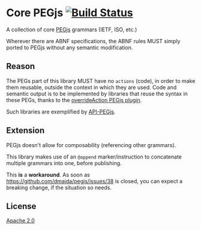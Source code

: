 # Core PEGjs [![Build Status][2]][1]

A collection of core [PEGjs](https://github.com/dmajda/pegjs) grammars (IETF, ISO, etc.)

Wherever there are ABNF specifications, the ABNF rules MUST simply ported to PEGjs without any semantic modification.


## Reason

The PEGs part of this library MUST have no `actions` (code), in order to make them reusable, outside the context in which they are used. Code and semantic output is to be implemented by libraries that reuse the syntax in these PEGs, thanks to the [overrideAction PEGjs plugin](https://github.com/andreineculau/pegjs-override-action).

Such libraries are exemplified by [API-PEGjs](https://github.com/andreineculau/api-pegjs).


## Extension

PEGjs doesn't allow for composability (referencing other grammars).

This library makes use of an `@append` marker/instruction to concatenate multiple grammars into one, before publishing.

This __is__ a __workaround__. As soon as https://github.com/dmajda/pegjs/issues/38 is closed, you can expect a breaking change, if the situation so needs.


## License

[Apache 2.0](LICENSE)


  [1]: https://travis-ci.org/andreineculau/core-pegjs
  [2]: https://travis-ci.org/andreineculau/core-pegjs.png
